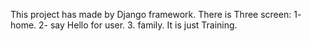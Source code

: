 This project has made by Django framework.
There is Three screen:
   1- home.
   2- say Hello for user.
   3. family.
It is just Training.
